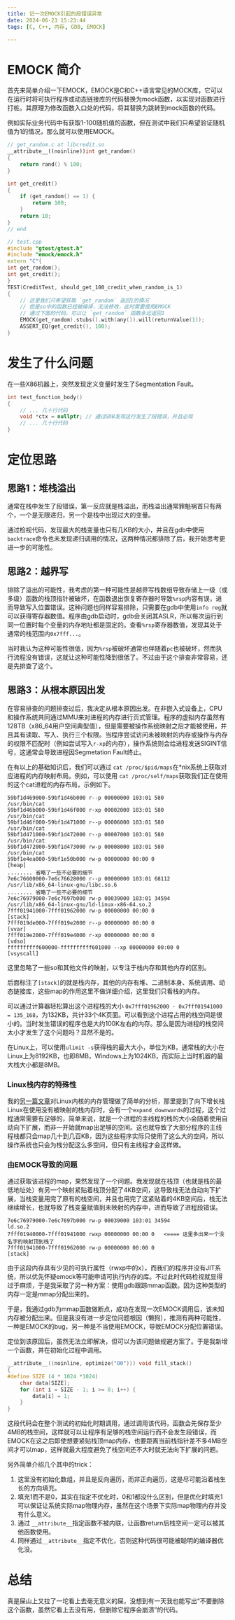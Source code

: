```yaml
---
title: 记一次EMOCK引起的段错误异常
date: 2024-06-23 15:23:44
tags: [C, C++, 内存, GDB, EMOCK]

---
```


# EMOCK 简介

首先来简单介绍一下EMOCK，EMOCK是C和C++语言常见的MOCK库，它可以在运行时将可执行程序或动态链接库的代码替换为mock函数，以实现对函数进行打桩。其原理为修改函数入口处的代码，将其替换为跳转到mock函数的代码。

例如实际业务代码中有获取1-100随机值的函数，但在测试中我们只希望验证随机值为1的情况，那么就可以使用EMOCK。

```C++
// get_random.c at libcredit.so
__attribute__((noinline))int get_random()
{
    return rand() % 100;
}

int get_credit()
{
    if (get_random() == 1) {
        return 100;
    }
    return 10;
}
// end

// test.cpp
#include "gtest/gtest.h"
#include "emock/emock.h"
extern "C"{
int get_random();
int get_credit();
}
TEST(CreditTest, should_get_100_credit_when_random_is_1)
{
    // 这里我们只希望获取 `get_random` 返回1的情况
    // 但是so中的函数已经被编译，无法修改，此时需要使用EMOCK
    // 通过下面的代码，可以让 `get_random` 函数永远返回1
    EMOCK(get_random).stubs().with(any()).will(returnValue(1));
    ASSERT_EQ(get_credit(), 100);
}
```

# 发生了什么问题

在一些X86机器上，突然发现定义变量时发生了Segmentation Fault。

```C++
int test_function_body()
{
    // ... 几十行代码
    void *ctx = nullptr; // 通过GDB发现这行发生了段错误，并且必现
    // ... 几十行代码
}
```

# 定位思路

## 思路1：堆栈溢出

通常在栈中发生了段错误，第一反应就是栈溢出，而栈溢出通常罪魁祸首只有两个，一个是无限递归，另一个是栈中出现过大的变量。

通过检视代码，发现最大的栈变量也只有几KB的大小，并且在gdb中使用`backtrace`命令也未发现递归调用的情况，这两种情况都排除了后，我开始思考更进一步的可能性。

## 思路2：越界写

排除了溢出的可能性，我考虑的第一种可能性是越界写栈数组导致存储上一级（或多级）函数的栈顶指针被破坏，在函数退出恢复寄存器时导致`%rsp`内容有误，进而导致写入位置错误。这种问题也同样容易排除，只需要在gdb中使用`info reg`就可以获得寄存器数值。程序由gdb启动时，gdb会关闭其ASLR，所以每次运行到同一位置时每个变量的内存地址都是固定的。查看`%rsp`寄存器数值，发现其处于通常的栈范围内`0x7fff...`。

当时我认为这种可能性很低，因为`%rsp`被破坏通常也伴随着`pc`也被破坏，然而执行流程没有错误，这就让这种可能性降到很低了。不过由于这个排查非常容易，还是先排查了这个。

## 思路3：从根本原因出发

在容易排查的问题排查过后，我决定从根本原因出发。在非嵌入式设备上，CPU和操作系统共同通过MMU来对进程的内存进行页式管理。程序的虚拟内存虽然有128TB（x86_64用户空间典型值），但是需要被操作系统映射之后才能被使用，并且其有读取、写入、执行三个权限。当程序尝试访问未被映射的内存或操作与内存的权限不匹配时（例如尝试写入`r-xp`的内存），操作系统则会给进程发送SIGINT信号，这通常会导致进程因Segmetation Fault终止。

在有以上的基础知识后，我们可以通过 `cat /proc/$pid/maps`在*nix系统上获取对应进程的内存映射布局。例如，可以使用 `cat /proc/self/maps`获取我们正在使用的这个cat进程的内存布局，示例如下。

```
59bf1d469000-59bf1d46b000 r--p 00000000 103:01 580                       /usr/bin/cat
59bf1d46b000-59bf1d46f000 r-xp 00002000 103:01 580                       /usr/bin/cat
59bf1d46f000-59bf1d471000 r--p 00006000 103:01 580                       /usr/bin/cat
59bf1d471000-59bf1d472000 r--p 00007000 103:01 580                       /usr/bin/cat
59bf1d472000-59bf1d473000 rw-p 00008000 103:01 580                       /usr/bin/cat
59bf1e4ea000-59bf1e50b000 rw-p 00000000 00:00 0                          [heap]
........ 省略了一些不必要的细节
7e6c76600000-7e6c76628000 r--p 00000000 103:01 68112                     /usr/lib/x86_64-linux-gnu/libc.so.6
........ 省略了一些不必要的细节
7e6c76979000-7e6c7697b000 rw-p 00039000 103:01 34594                     /usr/lib/x86_64-linux-gnu/ld-linux-x86-64.so.2
7fff01941000-7fff01962000 rw-p 00000000 00:00 0                          [stack]
7fff019de000-7fff019e2000 r--p 00000000 00:00 0                          [vvar]
7fff019e2000-7fff019e4000 r-xp 00000000 00:00 0                          [vdso]
ffffffffff600000-ffffffffff601000 --xp 00000000 00:00 0                  [vsyscall]

```



这里忽略了一些so和其他文件的映射，以专注于栈内存和其他内存的区别。

后面标注了`[stack]`的就是栈内存，其他的内存有堆、二进制本身、系统调用、动态链接库，这些map的作用这里不做详细介绍，这里我们只看栈的内存。

可以通过计算器轻松算出这个进程栈的大小 `0x7fff01962000 - 0x7fff01941000 = 135_168`，为132KB，共计33个4K页面。可以看到这个进程占用的栈空间是很小的。当时发生错误的程序也是大约100K左右的内存。那么是因为进程的栈空间太小才发生了这个问题吗？显然不是的。

在Linux上，可以使用`ulimit -s`获得栈的最大大小，单位为KB，通常栈的大小在Linux上为8192KB，也即8MB，Windows上为1024KB，而实际上当时机器的最大栈大小都是8MB。

### Linux栈内存的特殊性

我的[另一篇文章](https://zchan.moe/2023/09/10/%E6%A0%88%E6%98%AF%E4%BB%80%E4%B9%88(Linux)/)对Linux内核的内存管理做了简单的分析，那里提到了向下增长栈Linux在使用没有被映射的栈内存时，会有一个`expand_downwards`的过程，这个过程通常需要有足够的，简单来说，就是一个进程的主线程的栈的大小会随着使用自动向下扩展，而非一开始就map出足够的空间。这也就导致了大部分程序的主线程栈都只会map几十到几百KB，因为这些程序实际只使用了这么大的空间，所以操作系统也只会为栈分配这么多空间，但只有主线程才会这样做。

### 由EMOCK导致的问题

通过获取该进程的map，果然发现了一个问题。我发现就在栈顶（也就是栈的最低地址处）有另一个映射紧贴着栈顶分配了4KB空间，这导致栈无法自动向下扩展，当栈变量用完了原有的栈空间，并且也用完了这紧贴着的4KB空间后，栈无法继续增长，也就导致了栈变量赋值到未映射的内存中，进而导致了进程段错误。

```
7e6c76979000-7e6c7697b000 rw-p 00039000 103:01 34594                     ld.so.2
7fff01940000-7fff01941000 rwxp 00000000 00:00 0   <==== 这里多出来一个没名字的映射顶到栈了
7fff01941000-7fff01962000 rw-p 00000000 00:00 0                          [stack]
```

由于这段内存具有少见的可执行属性（rwxp中的x），而我们的程序并没有JIT系统，所以优先怀疑emock等可能申请可执行内存的库。不过此时代码检视就显得过于麻烦，于是我采取了另一种方案：使用gdb跟踪mmap函数。因为这种类型的内存一定是mmap分配出来的。



于是，我通过gdb为mmap函数做断点，成功在发现一次EMOCK调用后，该未知内存被分配出来。但是我没有进一步定位问题根因（懒狗），推测有两种可能性，一种是EMOCK的bug，另一种是不当使用EMOCK，导致EMOCK分配位置错误。

定位到该原因后，虽然无法立即解决，但可以为该问题做规避方案了。于是我新增一个函数，并在初始化过程中调用。

```C
__attribute__((noinline, optimize("O0"))) void fill_stack()
{
#define SIZE (4 * 1024 *1024)
    char data[SIZE];
    for (int i = SIZE - 1; i >= 0; i++) {
        data[i] = 1;
    }
}
```

这段代码会在整个测试的初始化时期调用，通过调用该代码，函数会先保存至少4MB的栈空间，这样就可以让程序有足够的栈空间运行而不会发生段错误，而EMOCK在这之后即使想要紧贴栈顶map内存，也要距离当前栈指针差不多4MB空间才可以map，这样就最大程度避免了栈空间还不大时就无法向下扩展的问题。

另外简单介绍几个其中的trick：

1. 这里没有初始化数组，并且是反向遍历，而非正向遍历，这是尽可能沿着栈生长的方向填充。
2. 填充1而不是0，其实在指定不优化时，0和1都没什么区别，但是优化时填充1可以保证让系统实际map物理内存，虽然在这个场景下实际map物理内存并没有什么意义。
3. 通过 `__attribute__`指定函数不被内联，让函数return后栈空间一定可以被其他函数使用。
4. 同样通过`__attribute__`指定不优化，否则这种代码很可能被聪明的编译器优化没。

# 总结

真是屎山上又拉了一坨看上去毫无意义的屎，没想到有一天我也能写出“不要删除这个函数，虽然它看上去没有用，但删除它程序会崩溃”的代码。

